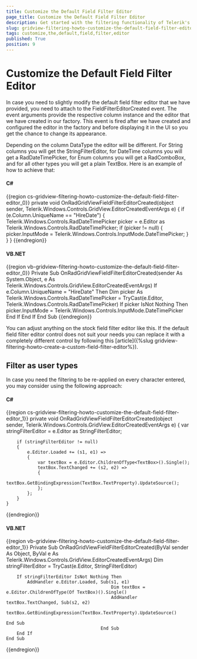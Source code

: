 ```yaml
---
title: Customize the Default Field Filter Editor
page_title: Customize the Default Field Filter Editor
description: Get started with the filtering functionality of Telerik's {{ site.framework_name }} DataGrid and learn how to customize the default field filter editor.
slug: gridview-filtering-howto-customize-the-default-field-filter-editor
tags: customize,the,default,field,filter,editor
published: True
position: 9
---
```


# Customize the Default Field Filter Editor

In case you need to slightly modify the default field filter editor that we have provided, you need to attach to the FieldFilterEditorCreated event. The event arguments provide the respective column instance and the editor that we have created in our factory. This event is fired after we have created and configured the editor in the factory and before displaying it in the UI so you get the chance to change its appearance.

Depending on the column DataType the editor will be different. For String columns you will get the StringFilterEditor, for DateTime columns you will get a RadDateTimePicker, for Enum columns you will get a RadComboBox, and for all other types you will get a plain TextBox. Here is an example of how to achieve that:

#### __C#__

{{region cs-gridview-filtering-howto-customize-the-default-field-filter-editor_0}}
	private void OnRadGridViewFieldFilterEditorCreated(object sender, Telerik.Windows.Controls.GridView.EditorCreatedEventArgs e)
	{
	    if (e.Column.UniqueName == "HireDate")
	    {
	        Telerik.Windows.Controls.RadDateTimePicker picker = e.Editor as Telerik.Windows.Controls.RadDateTimePicker;
	        if (picker != null)
	        {
	            picker.InputMode = Telerik.Windows.Controls.InputMode.DateTimePicker;
	        }
	    }
	}
{{endregion}}



#### __VB.NET__

{{region vb-gridview-filtering-howto-customize-the-default-field-filter-editor_0}}
	Private Sub OnRadGridViewFieldFilterEditorCreated(sender As System.Object, e As Telerik.Windows.Controls.GridView.EditorCreatedEventArgs)
	    If e.Column.UniqueName = "HireDate" Then
	        Dim picker As Telerik.Windows.Controls.RadDateTimePicker = TryCast(e.Editor, Telerik.Windows.Controls.RadDateTimePicker)
	        If picker IsNot Nothing Then
	            picker.InputMode = Telerik.Windows.Controls.InputMode.DateTimePicker
	        End If
	    End If
	End Sub
{{endregion}}


You can adjust anything on the stock field filter editor like this. If the default field filter editor control does not suit your needs you can replace it with a completely different control by following this [article]({%slug gridview-filtering-howto-create-a-custom-field-filter-editor%}).

## Filter as user types

In case you need the filtering to be re-applied on every character entered, you may consider using the following approach:

#### __C#__

{{region cs-gridview-filtering-howto-customize-the-default-field-filter-editor_1}}
	private void OnRadGridViewFieldFilterEditorCreated(object sender, Telerik.Windows.Controls.GridView.EditorCreatedEventArgs e)
	{
	    var stringFilterEditor = e.Editor as StringFilterEditor;
	
	    if (stringFilterEditor != null)
	    {
	        e.Editor.Loaded += (s1, e1) =>
	        {
	            var textBox = e.Editor.ChildrenOfType<TextBox>().Single();
	            textBox.TextChanged += (s2, e2) =>
	            {
	                textBox.GetBindingExpression(TextBox.TextProperty).UpdateSource();
	            };
	        };
	    }
	}
{{endregion}}

#### __VB.NET__

{{region vb-gridview-filtering-howto-customize-the-default-field-filter-editor_1}}
	Private Sub OnRadGridViewFieldFilterEditorCreated(ByVal sender As Object, ByVal e As Telerik.Windows.Controls.GridView.EditorCreatedEventArgs)
	    Dim stringFilterEditor = TryCast(e.Editor, StringFilterEditor)
	
	    If stringFilterEditor IsNot Nothing Then
	        AddHandler e.Editor.Loaded, Sub(s1, e1)
	                                        Dim textBox = e.Editor.ChildrenOfType(Of TextBox)().Single()
	                                        AddHandler textBox.TextChanged, Sub(s2, e2)
	                                                                            textBox.GetBindingExpression(TextBox.TextProperty).UpdateSource()
	                                                                        End Sub
	                                    End Sub
	    End If
	End Sub
{{endregion}}

